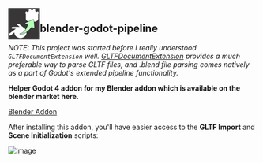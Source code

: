<img src="addons/blender_godot_pipeline/icon.png" width="64" align="left" />

## blender-godot-pipeline

_NOTE: This project was started before I really understood `GLTFDocumentExtension` well. [GLTFDocumentExtension](https://docs.godotengine.org/en/stable/classes/class_gltfdocumentextension.html) provides a much preferable way to parse GLTF files, and .blend file parsing comes natively as a part of Godot's extended pipeline functionality._

**Helper Godot 4 addon for my Blender addon which is available on the blender market here.**

[Blender Addon](https://blendermarket.com/products/blender-godot-pipeline-addon)

After installing this addon, you'll have easier access to the **GLTF Import** and **Scene Initialization** scripts:

![image](https://github.com/bikemurt/blender-godot-pipeline/assets/23486102/1c952d7f-ba63-4a6f-9a37-70e27d499e91)
